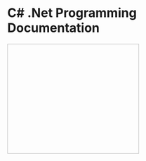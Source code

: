 # C# .Net Programming Documentation
<image source="https://user-images.githubusercontent.com/45730967/57372888-f37c5680-71a7-11e9-840e-dfaf35a38245.jpg" width=300 height=249>
